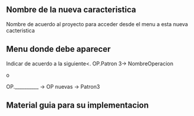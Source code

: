 ## Nombre de la nueva caracteristica
Nombre de acuerdo al proyecto para acceder desde el menu a esta nueva cacteristica
## Menu donde debe aparecer
Indicar de acuerdo a la siguiente<.
OP.Patron 3-> NombreOperacion  

o

OP.__________ -> OP nuevas -> Patron3 
## Material guia para su implementacion



